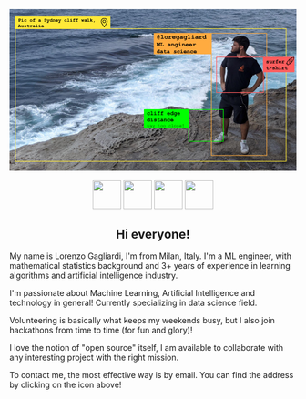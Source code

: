 ![loregagliard self presentation header](self_presentation_image_github.png)

<p align="center">
  <a href="https://www.linkedin.com/in/loregagliard/"><img width="50" height="50" src="https://img.icons8.com/plasticine/100/000000/linkedin.png"/></a>
  <a href="https://github.com/loregagliard"><img width="50" height="50" src="https://img.icons8.com/dusk/64/000000/github.png"/></a>
  <a href="https://devpost.com/loregagliard"><img width="50" height="50" src="https://img.icons8.com/color/48/000000/devpost.png"/></a>
  <a href="mailto:loregagliard@gmail.com?subject=Mail from GitHub: "><img width="50" height="50" src="https://img.icons8.com/plasticine/100/000000/email.png"/></a>
</p>

<h2 align="center">Hi everyone!</h2>
My name is Lorenzo Gagliardi, I'm from Milan, Italy.
I'm a ML engineer, with mathematical statistics background and 3+ years of experience in learning algorithms and artificial intelligence industry.

I'm passionate about Machine Learning, Artificial Intelligence and technology in general!
Currently specializing in data science field.

Volunteering is basically what keeps my weekends busy, but I also join hackathons from time to time (for fun and glory)!

I love the notion of "open source" itself, I am available to collaborate with any interesting project with the right mission.

To contact me, the most effective way is by email. You can find the address by clicking on the icon above!


<!---
loregagliard/loregagliard is a ✨ special ✨ repository because its `README.md` (this file) appears on your GitHub profile.
You can click the Preview link to take a look at your changes.
--->

